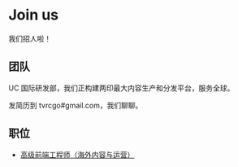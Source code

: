 # Join us

我们招人啦！

## 团队

UC 国际研发部，我们正构建两印最大内容生产和分发平台，服务全球。

发简历到 tvrcgo#gmail.com，我们聊聊。

## 职位

- [高级前端工程师（海外内容与运营）](senior-front-end-engineer.md)
